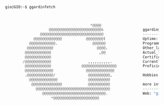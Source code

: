 ```python
gio@GIO:~$ ggardinfetch                                                                  
                                                               
                                                               
                                                               
                                       *@@@@                   
                    @@@@@@@@@@@@@@@@@@@@@@@@&                  ggardin@italy.eu
                @@@@@@@@@@@@@@@@@@@@@@@@@@@@@                  -------------
             @@@@@@@@@@@@@           @@@@@@@@(                 Uptime: "26 years"
           @@@@@@@@@@@@.                @@@@@@                 Programming_languages: "Java, C++"
          @@@@@@@@@@@@                    @@@@.                Other_languages: "HTML, CSS, JS, PHP"
         @@@@@@@@@@@@                      ,@@                 Actual_languages: "Italian (native), English (C1)"
         @@@@@@@@@@@@                                          Certifications: "Cambridge FCE, ECDL"
        /@@@@@@@@@@@@                 ,,,,,,,,,,.              Currently_learning: "SvelteKit, Astro, TypeScript"
         @@@@@@@@@@@@              @@@@@@@@@@@@@@@@            Proficiencies: "G Ads, WordPress, Adobe CC, Office"
         @@@@@@@@@@@@@               @@@@@@@@@@@@@             
         .@@@@@@@@@@@@/               @@@@@@@@@@,              Hobbies: "photography, mech kbs, tinkering, hiking"
           @@@@@@@@@@@@@              @@@@@@@@@@               
            @@@@@@@@@@@@@@            @@@@@@@@@@               more info
              @@@@@@@@@@@@@@@@@@@@@@@@@@@@@@@@@@               ---------
                 @@@@@@@@@@@@@@@@@@@@@@@@@@@@@.                Web: "giovannigardin.com"
                     *@@@@@@@@@@@@@@@@@@@@@                    
                                                               
                                                               
                                                               
```
<!--
**ggardin/ggardin** is a ✨ _special_ ✨ repository because its `README.md` (this file) appears on your GitHub profile.

Here are some ideas to get you started:

- 🔭 I’m currently working on ...
- 🌱 I’m currently learning ...
- 👯 I’m looking to collaborate on ...
- 🤔 I’m looking for help with ...
- 💬 Ask me about ...
- 📫 How to reach me: ...
- 😄 Pronouns: ...
- ⚡ Fun fact: ...

![Your Repository’s Stats](https://github-readme-stats.vercel.app/api?username=ggardin&show_icons=true)

![Your Repository's Stats](https://github-readme-stats.vercel.app/api/top-langs/?username=ggardin&theme=default)

-->
